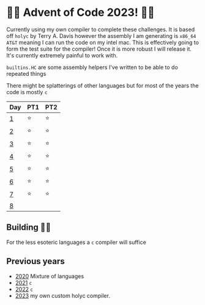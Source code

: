 # 🎄🎁 Advent of Code 2023! 🎁🎄
Currently using my own compiler to complete these challenges. It is based off `holyc` by Terry A. Davis however the assembly I am generating is `x86_64 AT&T` meaning I can run the code on my intel mac. This is effectively going to form the test suite for the compiler! Once it is more robust I will release it. It's currently extremely painful to work with.

`builtins.HC` are some assembly helpers I've written to be able to do repeated things

There might be splatterings of other languages but for most of the years the code is mostly `c`

| Day | PT1 | PT2 |
| --- | ---- | ---- |
| [1](https://adventofcode.com/2023/day/1) | ⭐️ | ⭐️ |
| [2](https://adventofcode.com/2023/day/2) | ⭐️ | ⭐️ |
| [3](https://adventofcode.com/2023/day/3) | ⭐️ | ⭐️ |
| [4](https://adventofcode.com/2023/day/4) | ⭐️ | ⭐️ |
| [5](https://adventofcode.com/2023/day/5) | ⭐️ | ⭐️ |
| [6](https://adventofcode.com/2023/day/6) | ⭐️ | ⭐️ |
| [7](https://adventofcode.com/2023/day/7) | ⭐️ | ⭐️ |
| [8](https://adventofcode.com/2023/day/8) |  |  |

## Building 🎅🏻
For the less esoteric languages a `c` compiler will suffice

## Previous years
- [2020](/2020/README.md) Mixture of languages
- [2021](/2021/README.md) `c`
- [2022](/2022/README.md) `c`
- [2023](/2022/README.md) my own custom holyc compiler.
